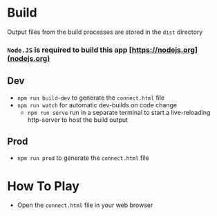 # Build
Output files from the build processes are stored in the `dist` directory

### `Node.JS` is required to build this app [https://nodejs.org](nodejs.org)

## Dev
-	`npm run build-dev` to generate the `connect.html` file
-	`npm run watch` for automatic dev-builds on code change
	-	`npm run serve` run in a separate terminal to start a live-reloading http-server to host the build output

## Prod
-	`npm run prod` to generate the `connect.html` file

# How To Play

-	Open the `connect.html` file in your web browser